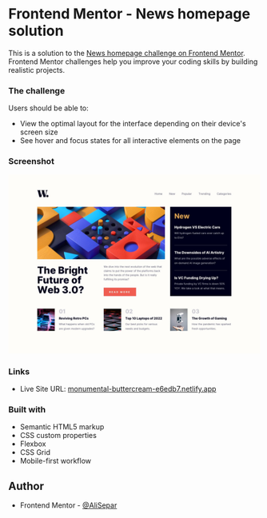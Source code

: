 # Frontend Mentor - News homepage solution

This is a solution to the [News homepage challenge on Frontend Mentor](https://www.frontendmentor.io/challenges/news-homepage-H6SWTa1MFl). Frontend Mentor challenges help you improve your coding skills by building realistic projects.

### The challenge

Users should be able to:

- View the optimal layout for the interface depending on their device's screen size
- See hover and focus states for all interactive elements on the page

### Screenshot

![](./design/desktop-design.jpg)

### Links

- Live Site URL: [monumental-buttercream-e6edb7.netlify.app](monumental-buttercream-e6edb7.netlify.app)

### Built with

- Semantic HTML5 markup
- CSS custom properties
- Flexbox
- CSS Grid
- Mobile-first workflow

## Author

- Frontend Mentor - [@AliSepar](https://www.frontendmentor.io/profile/AliSepar)
